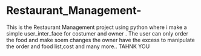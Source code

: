 # Restaurant_Management-
This is the Restaurant Management project using python 
where i make a simple user_inter_face for costumer and owner .
The user can only order the food and make soem changes
the owner have the excess to manipulate the order and food list,cost and many more.. 
TAHNK YOU
